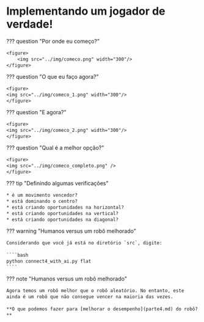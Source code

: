 # Implementando um jogador de verdade! 

??? question "Por onde eu começo?"

    <figure>
        <img src="../img/comeco.png" width="300"/> 
    </figure>

??? question "O que eu faço agora?" 

    <figure>
    <img src="../img/comeco_1.png" width="300"/> 
    </figure>

??? question "E agora?" 

    <figure>
    <img src="../img/comeco_2.png" width="300"/> 
    </figure>

??? question "Qual é a melhor opção?"

    <figure>
    <img src="../img/comeco_completo.png" /> 
    </figure>

??? tip "Definindo algumas verificações"

    * é um movimento vencedor?
    * está dominando o centro?
    * está criando oportunidades na horizontal?
    * está criando oportunidades na vertical?
    * está criando oportunidades na diagonal?

??? warning "Humanos versus um robô melhorado"

    Considerando que você já está no diretório `src`, digite:

    ````bash
    python connect4_with_ai.py flat
    ````

??? note "Humanos versus um robô melhorado" 

    Agora temos um robô melhor que o robô aleatório. No entanto, este ainda é um robô que não consegue vencer na maioria das vezes. 

    **O que podemos fazer para [melhorar o desempenho](parte4.md) do robô?**